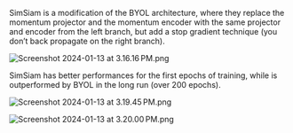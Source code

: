 SimSiam is a modification of the BYOL architecture, where they replace the momentum projector and the momentum encoder with the same projector and encoder from the left branch, but add a stop gradient technique (you don’t back propagate on the right branch).

![Screenshot 2024-01-13 at 3.16.16 PM.png](Screenshot_2024-01-13_at_3.16.16_PM.png)

SimSiam has better performances for the first epochs of training, while is outperformed by BYOL in the long run (over 200 epochs).

![Screenshot 2024-01-13 at 3.19.45 PM.png](Screenshot_2024-01-13_at_3.19.45_PM.png)

![Screenshot 2024-01-13 at 3.20.00 PM.png](Screenshot_2024-01-13_at_3.20.00_PM.png)
